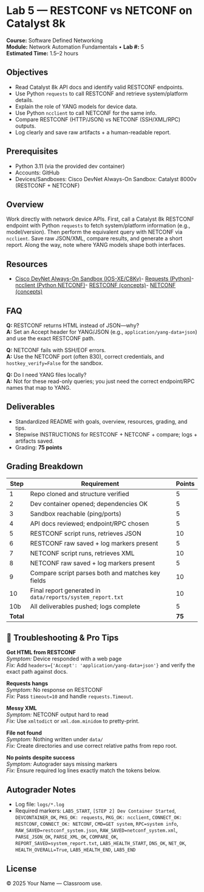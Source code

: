 # Lab 5 — RESTCONF vs NETCONF on Catalyst 8k

**Course:** Software Defined Networking  
**Module:** Network Automation Fundamentals • **Lab #:** 5  
**Estimated Time:** 1.5–2 hours

## Objectives
- Read Catalyst 8k API docs and identify valid RESTCONF endpoints.
- Use Python `requests` to call RESTCONF and retrieve system/platform details.
- Explain the role of YANG models for device data.
- Use Python `ncclient` to call NETCONF for the same info.
- Compare RESTCONF (HTTP/JSON) vs NETCONF (SSH/XML/RPC) outputs.
- Log clearly and save raw artifacts + a human-readable report.

## Prerequisites
- Python 3.11 (via the provided dev container)
- Accounts: GitHub
- Devices/Sandboxes: Cisco DevNet Always-On Sandbox: Catalyst 8000v (RESTCONF + NETCONF)

## Overview
Work directly with network device APIs. First, call a Catalyst 8k RESTCONF endpoint with Python `requests` to fetch system/platform information (e.g., model/version). Then perform the equivalent query with NETCONF via `ncclient`. Save raw JSON/XML, compare results, and generate a short report. Along the way, note where YANG models shape both interfaces.


## Resources
- [Cisco DevNet Always-On Sandbox (IOS-XE/C8Kv)](https://developer.cisco.com/site/sandbox/)- [Requests (Python)](https://requests.readthedocs.io/en/latest/)- [ncclient (Python NETCONF)](https://ncclient.readthedocs.io/)- [RESTCONF (concepts)](https://www.rfc-editor.org/rfc/rfc8040)- [NETCONF (concepts)](https://www.rfc-editor.org/rfc/rfc6241)

## FAQ
**Q:** RESTCONF returns HTML instead of JSON—why?  
**A:** Set an Accept header for YANG/JSON (e.g., `application/yang-data+json`) and use the exact RESTCONF path.

**Q:** NETCONF fails with SSH/EOF errors.  
**A:** Use the NETCONF port (often 830), correct credentials, and `hostkey_verify=False` for the sandbox.

**Q:** Do I need YANG files locally?  
**A:** Not for these read-only queries; you just need the correct endpoint/RPC names that map to YANG.



## Deliverables
- Standardized README with goals, overview, resources, grading, and tips.
- Stepwise INSTRUCTIONS for RESTCONF + NETCONF + compare; logs + artifacts saved.
- Grading: **75 points**

## Grading Breakdown
| Step | Requirement | Points |
|---|---|---|
| 1 | Repo cloned and structure verified | 5 |
| 2 | Dev container opened; dependencies OK | 5 |
| 3 | Sandbox reachable (ping/ports) | 5 |
| 4 | API docs reviewed; endpoint/RPC chosen | 5 |
| 5 | RESTCONF script runs, retrieves JSON | 10 |
| 6 | RESTCONF raw saved + log markers present | 5 |
| 7 | NETCONF script runs, retrieves XML | 10 |
| 8 | NETCONF raw saved + log markers present | 5 |
| 9 | Compare script parses both and matches key fields | 10 |
| 10 | Final report generated in `data/reports/system_report.txt` | 10 |
| 10b | All deliverables pushed; logs complete | 5 |
| **Total** |  | **75** |

## 🔧 Troubleshooting & Pro Tips
**Got HTML from RESTCONF**  
*Symptom:* Device responded with a web page  
*Fix:* Add `headers={'Accept': 'application/yang-data+json'}` and verify the exact path against docs.

**Requests hangs**  
*Symptom:* No response on RESTCONF  
*Fix:* Pass `timeout=10` and handle `requests.Timeout`.

**Messy XML**  
*Symptom:* NETCONF output hard to read  
*Fix:* Use `xmltodict` or `xml.dom.minidom` to pretty-print.

**File not found**  
*Symptom:* Nothing written under `data/`  
*Fix:* Create directories and use correct relative paths from repo root.

**No points despite success**  
*Symptom:* Autograder says missing markers  
*Fix:* Ensure required log lines exactly match the tokens below.



## Autograder Notes
- Log file: `logs/*.log`
- Required markers: `LAB5_START`, `[STEP 2] Dev Container Started`, `DEVCONTAINER_OK`, `PKG_OK: requests`, `PKG_OK: ncclient`, `CONNECT_OK: RESTCONF`, `CONNECT_OK: NETCONF`, `CMD=GET system`, `RPC=system info`, `RAW_SAVED=restconf_system.json`, `RAW_SAVED=netconf_system.xml`, `PARSE_JSON_OK`, `PARSE_XML_OK`, `COMPARE_OK`, `REPORT_SAVED=system_report.txt`, `LAB5_HEALTH_START`, `DNS_OK`, `NET_OK`, `HEALTH_OVERALL=True`, `LAB5_HEALTH_END`, `LAB5_END`

## License
© 2025 Your Name — Classroom use.